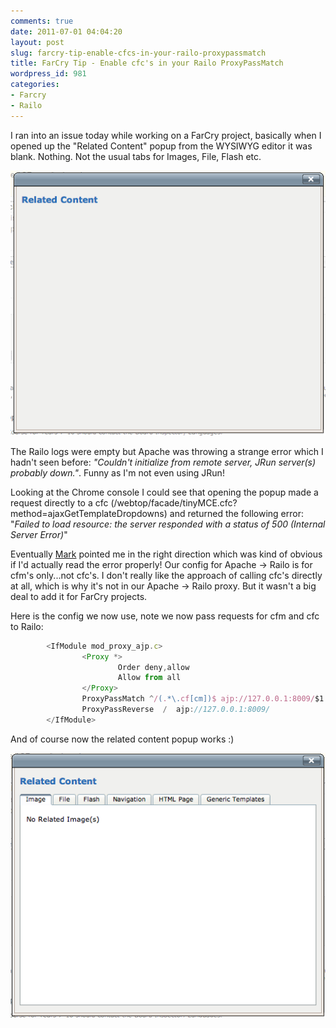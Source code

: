 ```yaml
---
comments: true
date: 2011-07-01 04:04:20
layout: post
slug: farcry-tip-enable-cfcs-in-your-railo-proxypassmatch
title: FarCry Tip - Enable cfc's in your Railo ProxyPassMatch
wordpress_id: 981
categories:
- Farcry
- Railo
---
```


I ran into an issue today while working on a FarCry project, basically when I opened up the "Related Content" popup from the WYSIWYG editor it was blank. Nothing. Not the usual tabs for Images, File, Flash etc.

![](/images/uploads/2011/07/relatedcontent.png)

The Railo logs were empty but Apache was throwing a strange error which I hadn't seen before: _"Couldn't initialize from remote server, JRun server(s) probably down."_. Funny as I'm not even using JRun!

Looking at the Chrome console I could see that opening the popup made a request directly to a cfc (/webtop/facade/tinyMCE.cfc?method=ajaxGetTemplateDropdowns) and returned the following error: "_Failed to load resource: the server responded with a status of 500 (Internal Server Error)_"

Eventually [Mark](http://www.learnosity.com/techblog/) pointed me in the right direction which was kind of obvious if I'd actually read the error properly! Our config for Apache -> Railo is for cfm's only...not cfc's. I don't really like the approach of calling cfc's directly at all, which is why it's not in our Apache -> Railo proxy. But it wasn't a big deal to add it for FarCry projects.

Here is the config we now use, note we now pass requests for cfm and cfc to Railo:

``` javascript
        <IfModule mod_proxy_ajp.c>
                <Proxy *>
                        Order deny,allow
                        Allow from all
                </Proxy>
                ProxyPassMatch ^/(.*\.cf[cm])$ ajp://127.0.0.1:8009/$1
                ProxyPassReverse  /  ajp://127.0.0.1:8009/
        </IfModule>
```

And of course now the related content popup works :)

![](/images/uploads/2011/07/relatedcontent2.png)
